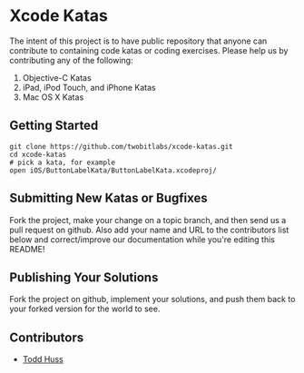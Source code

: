 Xcode Katas
===========

The intent of this project is to have public repository that anyone can contribute to containing code katas 
or coding exercises. Please help us by contributing any of the following:

1. Objective-C Katas
2. iPad, iPod Touch, and iPhone Katas
3. Mac OS X Katas 

Getting Started
---------------
    git clone https://github.com/twobitlabs/xcode-katas.git
    cd xcode-katas
    # pick a kata, for example
    open iOS/ButtonLabelKata/ButtonLabelKata.xcodeproj/

Submitting New Katas or Bugfixes
--------------------------------
Fork the project, make your change on a topic branch, and then send us a pull request on github. Also add your name and URL to the contributors list below and correct/improve our documentation while you're editing this README!

Publishing Your Solutions
-------------------------
Fork the project on github, implement your solutions, and push them back
to your forked version for the world to see. 

Contributors
------------
 - [Todd Huss](http://twobitlabs.com/)
